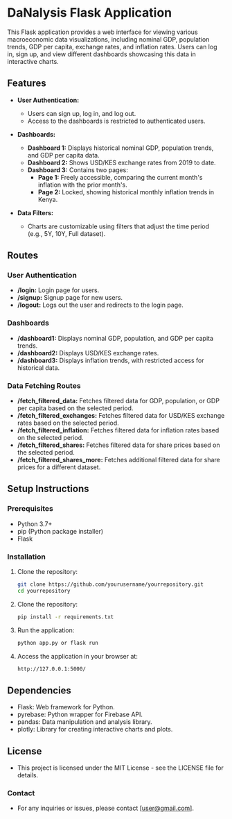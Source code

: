 # DaNalysis Flask Application

This Flask application provides a web interface for viewing various macroeconomic data visualizations, including nominal GDP, population trends, GDP per capita, exchange rates, and inflation rates. Users can log in, sign up, and view different dashboards showcasing this data in interactive charts.

## Features

- **User Authentication:** 
  - Users can sign up, log in, and log out.
  - Access to the dashboards is restricted to authenticated users.

- **Dashboards:**
  - **Dashboard 1:** Displays historical nominal GDP, population trends, and GDP per capita data.
  - **Dashboard 2:** Shows USD/KES exchange rates from 2019 to date.
  - **Dashboard 3:** Contains two pages:
    - **Page 1:** Freely accessible, comparing the current month's inflation with the prior month's.
    - **Page 2:** Locked, showing historical monthly inflation trends in Kenya.

- **Data Filters:**
  - Charts are customizable using filters that adjust the time period (e.g., 5Y, 10Y, Full dataset).
  
## Routes

### User Authentication

- **/login:** Login page for users.
- **/signup:** Signup page for new users.
- **/logout:** Logs out the user and redirects to the login page.

### Dashboards

- **/dashboard1:** Displays nominal GDP, population, and GDP per capita trends.
- **/dashboard2:** Displays USD/KES exchange rates.
- **/dashboard3:** Displays inflation trends, with restricted access for historical data.

### Data Fetching Routes

- **/fetch_filtered_data:** Fetches filtered data for GDP, population, or GDP per capita based on the selected period.
- **/fetch_filtered_exchanges:** Fetches filtered data for USD/KES exchange rates based on the selected period.
- **/fetch_filtered_inflation:** Fetches filtered data for inflation rates based on the selected period.
- **/fetch_filtered_shares:** Fetches filtered data for share prices based on the selected period.
- **/fetch_filtered_shares_more:** Fetches additional filtered data for share prices for a different dataset.

## Setup Instructions

### Prerequisites

- Python 3.7+
- pip (Python package installer)
- Flask

### Installation

1. Clone the repository:

   ```bash
   git clone https://github.com/yourusername/yourrepository.git
   cd yourrepository

2. Clone the repository:

   ```bash
   pip install -r requirements.txt

3. Run the application:

   ```bash
   python app.py or flask run

4. Access the application in your browser at:

   ```bash
   http://127.0.0.1:5000/

## Dependencies
- Flask: Web framework for Python.
- pyrebase: Python wrapper for Firebase API.
- pandas: Data manipulation and analysis library.
- plotly: Library for creating interactive charts and plots.

## License
- This project is licensed under the MIT License - see the LICENSE file for details.

### Contact
- For any inquiries or issues, please contact [user@gmail.com].